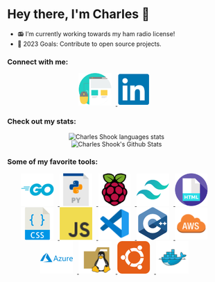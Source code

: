 # Hey there, I'm Charles 👋
- 📻 I’m currently working towards my ham radio license!
- 🥅 2023 Goals: Contribute to open source projects.

### Connect with me:

<div align="center">
    <a href="https://charlesshook.com" target="_blank" rel="noreferrer">
        <img  alt="Charles Shook personal website" height="75px" style="padding-right:10px;" src="./assets/icons/website.svg"/>
    </a>
    <a href="https://linkedin.com/in/charlesshook" target="_blank" rel="noreferrer">
        <img  alt="Charles Shook Linkedin" height="75px" style="padding-right:10px;" src="./assets/icons/linkedin.svg"/>
    </a>
</div>

### Check out my stats:

<div align="center">
    <img alt="Charles Shook languages stats" src="https://github-readme-stats.vercel.app/api/top-langs/?username=charlesshook&layout=compact&theme=prussian&hide_border=true" /> 
    <br>
    <img alt="Charles Shook's Github Stats" src="https://github-readme-stats.vercel.app/api?username=charlesshook&show_icons=true&hide_border=true&count_private=true&theme=prussian" />
</div>

### Some of my favorite tools:
<div align="center">
    <a href="https://go.dev/" target="_blank" rel="noreferrer">
        <img  alt="Golang Icon" height="75px" style="padding-right:10px;" src="./assets/icons/golang.svg"/>
    </a>
    <a href="https://www.python.org/" target="_blank" rel="noreferrer">
        <img  alt="Python Icon" height="75px" style="padding-right:10px;" src="./assets/icons/python.svg"/>
    </a>
    <a href="https://www.raspberrypi.com/" target="_blank" rel="noreferrer">
        <img  alt="Raspberry Pi Icon" height="75px" style="padding-right:10px;" src="./assets/icons/raspberry_pi.svg"/>
    </a>
    <a href="https://tailwindcss.com/" target="_blank" rel="noreferrer">
        <img  alt="TailwindCSS Icon" height="75px" style="padding-right:10px;" src="./assets/icons/tailwindcss.svg"/>
    </a>
    <a href="https://developer.mozilla.org/en-US/docs/Web/HTML" target="_blank" rel="noreferrer">
        <img  alt="HTML Icon" height="75px" style="padding-right:10px;" src="./assets/icons/html.svg"/>
    </a>
    <a href="https://developer.mozilla.org/en-US/docs/Learn/CSS/First_steps/What_is_CSS" target="_blank" rel="noreferrer">
        <img  alt="CSS Icon" height="75px" style="padding-right:10px;" src="./assets/icons/css.svg"/>
    </a>
    <a href="https://developer.mozilla.org/en-US/docs/Learn/JavaScript/First_steps/What_is_JavaScript" target="_blank" rel="noreferrer">
        <img  alt="Javascript Icon" height="75px" style="padding-right:10px;" src="./assets/icons/javascript.svg"/>
    </a>
    <a href="https://code.visualstudio.com/" target="_blank" rel="noreferrer">
        <img  alt="VS Code Icon" height="75px" style="padding-right:10px;" src="./assets/icons/vscode.svg"/>
    </a>
        <a href="https://en.wikipedia.org/wiki/C%2B%2B" target="_blank" rel="noreferrer">
        <img  alt="C++ Icon" height="75px" style="padding-right:10px;" src="./assets/icons/c++.svg"/>
    </a>
        </a>
        <a href="https://aws.amazon.com/" target="_blank" rel="noreferrer">
        <img  alt="AWS Icon" height="75px" style="padding-right:10px;" src="./assets/icons/aws.svg"/>
    </a>
        </a>
        <a href="https://azure.microsoft.com/en-us/" target="_blank" rel="noreferrer">
        <img  alt="Azure Icon" height="75px" style="padding-right:10px;" src="./assets/icons/azure.svg"/>
    </a>
        </a>
        <a href="https://en.wikipedia.org/wiki/Linux" target="_blank" rel="noreferrer">
        <img  alt="Linux Icon" height="75px" style="padding-right:10px;" src="./assets/icons/linux.svg"/>
    </a>
        </a>
        <a href="https://ubuntu.com/" target="_blank" rel="noreferrer">
        <img  alt="Ubuntu Icon" height="75px" style="padding-right:10px;" src="./assets/icons/ubuntu.svg"/>
    </a>
        </a>
        <a href="https://www.docker.com/" target="_blank" rel="noreferrer">
        <img  alt="Docker Icon" height="75px" style="padding-right:10px;" src="./assets/icons/docker.svg"/>
    </a>
</div>
